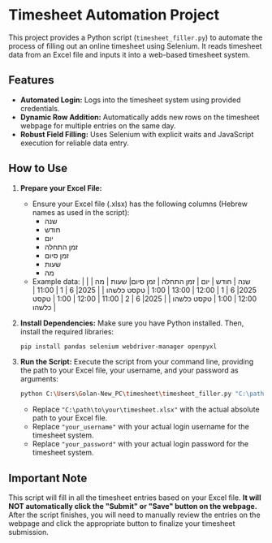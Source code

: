 # Timesheet Automation Project

This project provides a Python script (`timesheet_filler.py`) to automate the process of filling out an online timesheet using Selenium. It reads timesheet data from an Excel file and inputs it into a web-based timesheet system.

## Features

*   **Automated Login:** Logs into the timesheet system using provided credentials.
*   **Dynamic Row Addition:** Automatically adds new rows on the timesheet webpage for multiple entries on the same day.
*   **Robust Field Filling:** Uses Selenium with explicit waits and JavaScript execution for reliable data entry.

## How to Use

1.  **Prepare your Excel File:**
    *   Ensure your Excel file (.xlsx) has the following columns (Hebrew names as used in the script):
        *   שנה
        *   חודש
        *   יום
        *   זמן התחלה
        *   זמן סיום
        *   שעות
        *   מה
    *   Example data:
        | שנה | חודש | יום | זמן התחלה | זמן סיום| שעות | מה                   |
        | 2025| 6        | 1   | 12:00           | 13:00    | 1:00    | טקסט כלשהו |
        | 2025| 6        | 1   | 11:00           | 12:00    | 1:00    | טקסט כלשהו |
        | 2025| 6        | 2   | 11:00           | 12:00    | 1:00    | טקסט כלשהו |
        

2.  **Install Dependencies:**
    Make sure you have Python installed. Then, install the required libraries:
    ```bash
    pip install pandas selenium webdriver-manager openpyxl
    ```

3.  **Run the Script:**
    Execute the script from your command line, providing the path to your Excel file, your username, and your password as arguments:

    ```bash
    python C:\Users\Golan-New_PC\timesheet\timesheet_filler.py "C:\path\to\your\timesheet.xlsx" "your_username" "your_password"
    ```
    *   Replace `"C:\path\to\your\timesheet.xlsx"` with the actual absolute path to your Excel file.
    *   Replace `"your_username"` with your actual login username for the timesheet system.
    *   Replace `"your_password"` with your actual login password for the timesheet system.

## Important Note

This script will fill in all the timesheet entries based on your Excel file. **It will NOT automatically click the "Submit" or "Save" button on the webpage.** After the script finishes, you will need to manually review the entries on the webpage and click the appropriate button to finalize your timesheet submission.
